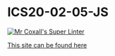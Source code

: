 # ICS20-02-05-JS

[![Mr Coxall's Super Linter](https://github.com/Ali-Mugamai/ICS20-02-05-JS/workflows/Mr%20Coxall's%20Super%20Linter/badge.svg)](https://github.com/Ali-Mugamai/ICS20-02-05-JS/actions/)

[This site can be found here](https://ali-mugamai.github.io/ICS20-02-05-JS/)
